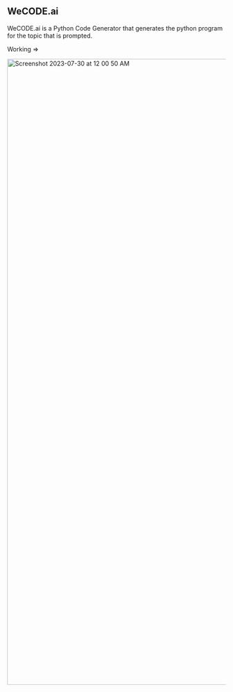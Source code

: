 ## WeCODE.ai
 WeCODE.ai is a Python Code Generator that generates the python program for the topic that is prompted.

 Working =>
 
<img width="1440" alt="Screenshot 2023-07-30 at 12 00 50 AM" src="https://github.com/noctkun/Large-Language-Models/assets/110219756/5d8d0bbc-e6ba-4aed-a5ea-69d9532dc4fa">
